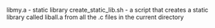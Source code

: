 libmy.a - static library
create_static_lib.sh - a script that creates a static library called liball.a from all the .c files in the current directory
